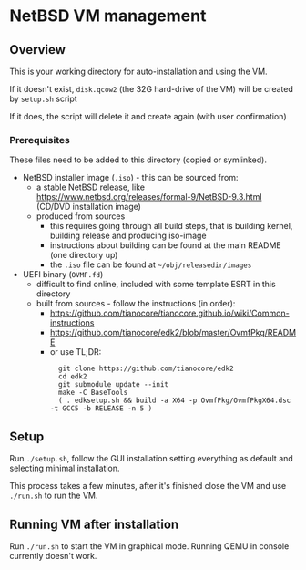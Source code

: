 # NetBSD VM management

## Overview

This is your working directory for auto-installation and using the VM.

If it doesn't exist, `disk.qcow2` (the 32G hard-drive of the VM) will be 
created by `setup.sh` script

If it does, the script will delete it and create again (with user confirmation)

### Prerequisites

These files need to be added to this directory (copied or 
symlinked).

* NetBSD installer image (`.iso`) - this can be sourced from:
  * a stable NetBSD release, like
   https://www.netbsd.org/releases/formal-9/NetBSD-9.3.html (CD/DVD 
   installation image)
  * produced from sources
    * this requires going through all build steps, that is building kernel, 
    building release and producing iso-image
    * instructions about building can be found at the main README (one 
    directory up)
    * the `.iso` file can be found at `~/obj/releasedir/images`
* UEFI binary (`OVMF.fd`)
  * difficult to find online, included with some template ESRT in this directory
  * built from sources - follow the instructions (in order):
    * https://github.com/tianocore/tianocore.github.io/wiki/Common-instructions 
    * https://github.com/tianocore/edk2/blob/master/OvmfPkg/README
    * or use TL;DR:
        ```
          git clone https://github.com/tianocore/edk2
          cd edk2
          git submodule update --init
          make -C BaseTools
          ( . edksetup.sh && build -a X64 -p OvmfPkg/OvmfPkgX64.dsc -t GCC5 -b RELEASE -n 5 )
        ```

## Setup

Run `./setup.sh`, follow the GUI installation setting everything 
as default and selecting minimal installation.

This process takes a few minutes, after it's finished close the 
VM and use `./run.sh` to run the VM.

## Running VM after installation

Run `./run.sh` to start the VM in graphical mode. Running QEMU in 
console currently doesn't work.
